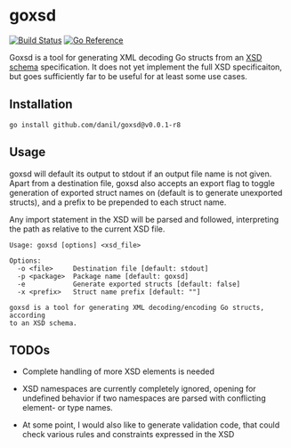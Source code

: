 # goxsd

[![Build Status](https://cloud.drone.io/api/badges/danil/goxsd/status.svg)](https://cloud.drone.io/danil/goxsd)
[![Go Reference](https://pkg.go.dev/badge/github.com/danil/goxsd.svg)](https://pkg.go.dev/github.com/danil/goxsd)

Goxsd is a tool for generating XML decoding Go structs from an [XSD schema](https://www.w3.org/TR/xmlschema11-1) specification. It does not yet implement the full XSD specificaiton, but goes sufficiently far to be useful for at least some use cases.

## Installation

    go install github.com/danil/goxsd@v0.0.1-r8

## Usage

goxsd will default its output to stdout if an output file name is not given. Apart from a destination file, goxsd also accepts an export flag to toggle generation of exported struct names on (default is to generate unexported structs), and a prefix to be prepended to each struct name.

Any import statement in the XSD will be parsed and followed, interpreting the path as relative to the current XSD file.

```
Usage: goxsd [options] <xsd_file>

Options:
  -o <file>     Destination file [default: stdout]
  -p <package>  Package name [default: goxsd]
  -e            Generate exported structs [default: false]
  -x <prefix>   Struct name prefix [default: ""]

goxsd is a tool for generating XML decoding/encoding Go structs, according
to an XSD schema.
```

## TODOs

* Complete handling of more XSD elements is needed

* XSD namespaces are currently completely ignored, opening for undefined behavior if two namespaces are parsed with conflicting element- or type names.

* At some point, I would also like to generate validation code, that could check various rules and constraints expressed in the XSD
